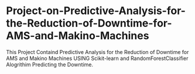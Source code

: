 # Project-on-Predictive-Analysis-for-the-Reduction-of-Downtime-for-AMS-and-Makino-Machines
This Project Containd Predictive Analysis for the Reduction of Downtime for AMS and Makino Machines USING Scikit-learn and RandomForestClassifier Alogrithim Predicting the Downtime.
